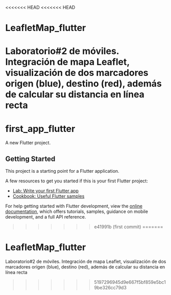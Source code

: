 <<<<<<< HEAD
<<<<<<< HEAD
# LeafletMap_flutter
 Laboratorio#2 de móviles. Integración de mapa Leaflet, visualización de dos marcadores origen (blue), destino (red), además de calcular su distancia en línea recta
=======
# first_app_flutter

A new Flutter project.

## Getting Started

This project is a starting point for a Flutter application.

A few resources to get you started if this is your first Flutter project:

- [Lab: Write your first Flutter app](https://docs.flutter.dev/get-started/codelab)
- [Cookbook: Useful Flutter samples](https://docs.flutter.dev/cookbook)

For help getting started with Flutter development, view the
[online documentation](https://docs.flutter.dev/), which offers tutorials,
samples, guidance on mobile development, and a full API reference.
>>>>>>> e41991b (first commit)
=======
# LeafletMap_flutter
 Laboratorio#2 de móviles. Integración de mapa Leaflet, visualización de dos marcadores origen (blue), destino (red), además de calcular su distancia en línea recta
>>>>>>> 5197296945d9e667f5bf859e5bc19be326cc79d3
